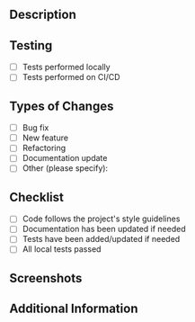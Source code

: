 ## Description

<!-- Describe what changes this Pull Request introduces. -->

## Testing

<!-- Describe the testing steps or procedures that were followed to validate the changes. -->
- [ ] Tests performed locally
- [ ] Tests performed on CI/CD

## Types of Changes

<!-- Indicate the type(s) of changes made in this PR. -->
- [ ] Bug fix
- [ ] New feature
- [ ] Refactoring
- [ ] Documentation update
- [ ] Other (please specify):

## Checklist

<!-- Ensure that all items are completed before requesting a review. -->
- [ ] Code follows the project's style guidelines
- [ ] Documentation has been updated if needed
- [ ] Tests have been added/updated if needed
- [ ] All local tests passed

## Screenshots

<!-- If changes affect the UI, include screenshots showing the new behavior. -->

## Additional Information

<!-- Add any other context or information that might be useful during review. -->
